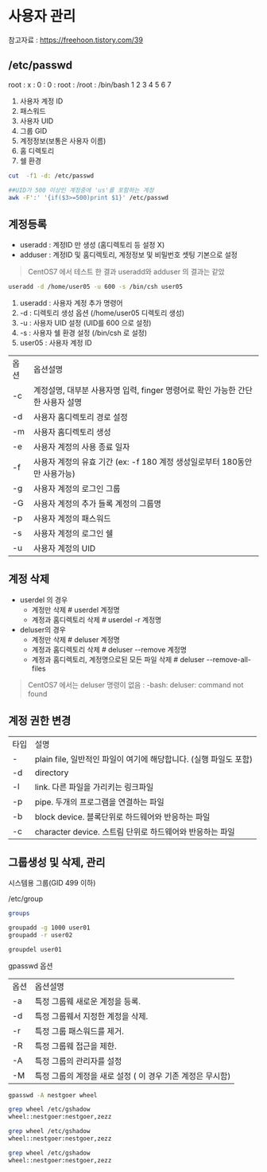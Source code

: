 # 사용자 관리

참고자료 :
<https://freehoon.tistory.com/39>

## /etc/passwd

root : x : 0 : 0 : root : /root : /bin/bash
 1     2   3   4   5      6       7

1. 사용자 계정 ID
2. 패스워드
3. 사용자 UID
4. 그룹 GID
5. 계정정보(보통은 사용자 이름)
6. 홈 디렉토리
7. 쉘 환경

```bash
cut  -f1 -d: /etc/passwd

##UID가 500 이상인 계정중에 'us'를 포함하는 계정
awk -F':' '{if($3>=500)print $1}' /etc/passwd
```

## 계정등록

- useradd : 계정ID 만 생성 (홈디렉토리 등 설정 X)
- adduser : 계정ID 및 홈디렉토리, 계정정보 및 비밀번호 셋팅 기본으로 설정

> CentOS7 에서 테스트 한 결과 useradd와 adduser 의 결과는 같았

```bash
useradd -d /home/user05 -u 600 -s /bin/csh user05
```

 1. useradd : 사용자 계정 추가 명령어
 2. -d : 디렉토리 생성 옵션 (/home/user05 디렉토리 생성)
 3. -u : 사용자 UID 설정 (UID를 600 으로 설정)
 4. -s : 사용자 쉘 환경 설정 (/bin/csh 로 설정)
 5. user05 : 사용자 계정 ID

<table>
<tr><td>옵션</td><td>옵션설명</td></tr>
<tr><td>-c</td><td>계정설명, 대부분 사용자명 입력, finger 명령어로 확인 가능한 간단한 사용자 설명</td></tr>
<tr><td>-d</td><td>사용자 홈디렉토리 경로 설정</td></tr>
<tr><td>-m</td><td>사용자 홈디렉토리 생성</td></tr>
<tr><td>-e</td><td>사용자 계정의 사용 종료 일자</td></tr>
<tr><td>-f</td><td>사용자 계정의 유효 기간 (ex: -f 180  계정 생성일로부터 180동안만 사용가능)</td></tr>
<tr><td>-g</td><td>사용자 계정의 로그인 그룹</td></tr>
<tr><td>-G</td><td>사용자 계정의 추가 들록 계정의 그룹명</td></tr>
<tr><td>-p</td><td>사용자 계정의 패스워드</td></tr>
<tr><td>-s</td><td>사용자 계정의 로그인 쉘</td></tr>
<tr><td>-u</td><td>사용자 계정의 UID</td></tr>
</table>

## 계정 삭제

- userdel 의 경우
  - 계정만 삭제 # userdel 계정명
  - 계정과 홈디렉토리 삭제 # userdel -r 계정명
- deluser의 경우
  - 계정만 삭제 # deluser 계정명
  - 계정과 홈디렉토리 삭제 # deluser --remove 계정명
  - 계정과 홈디렉토리, 계정명으로된 모든 파일 삭제 # deluser --remove-all-files

> CentOS7 에서는 deluser 명령이 없음 : -bash: deluser: command not found

## 계정 권한 변경

<table>
<tr><td>타입</td><td>설명</td><tr>
<tr><td>-</td><td>plain file, 일반적인 파일이 여기에 해당합니다. (실행 파일도 포함)</td><tr>
<tr><td>-d</td><td>directory</td><tr>
<tr><td>-l</td><td>link. 다른 파일을 가리키는 링크파일</td><tr>
<tr><td>-p</td><td>pipe. 두개의 프로그램을 연결하는 파일</td><tr>
<tr><td>-b</td><td>block device. 블록단위로 하드웨어와 반응하는 파일</td><tr>
<tr><td>-c</td><td>character device. 스트림 단위로 하드웨어와 반응하는 파일</td><tr>
</table>

## 그룹생성 및 삭제, 관리

시스템용 그룹(GID 499 이하)

/etc/group

```bash
groups

groupadd -g 1000 user01
groupadd -r user02

groupdel user01
```

gpasswd 옵션

<table>
<tr><td>옵션</td><td>옵션설명</td></tr>
<tr><td>-a</td><td>특정 그룹웨 새로운 계정을 등록.</td></tr>
<tr><td>-d</td><td>특정 그룹웨서 지정한 계정을 삭제.</td></tr>
<tr><td>-r</td><td>특정 그룹 패스워드를 제거.</td></tr>
<tr><td>-R</td><td>특정 그룹웨 접근을 제한.</td></tr>
<tr><td>-A</td><td>특정 그룹의 관리자를 설정</td></tr>
<tr><td>-M</td><td>특정 그룹의 계정을 새로 설정 ( 이 경우 기존 계정은 무시함)</td></tr>
</table>

```bash
gpasswd -A nestgoer wheel

grep wheel /etc/gshadow
wheel::nestgoer:nestgoer,zezz

grep wheel /etc/gshadow
wheel::nestgoer:nestgoer,zezz

grep wheel /etc/gshadow
wheel::nestgoer:nestgoer,zezz
```
